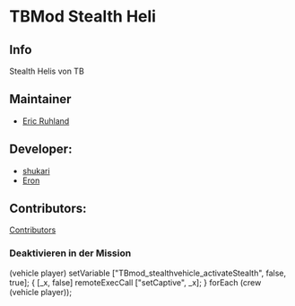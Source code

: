 # TBMod Stealth Heli
## Info
Stealth Helis von TB

## Maintainer
- [Eric Ruhland](https://github.com/Er1807)

## Developer:
- [shukari](https://github.com/shukari)
- [Eron](https://github.com/E-for-Eron)

## Contributors:
[Contributors](https://github.com/TacticalBaconDevs/TBMod/graphs/contributors)

### Deaktivieren in der Mission
(vehicle player) setVariable ["TBmod_stealthvehicle_activateStealth", false, true];
{
    [_x, false] remoteExecCall ["setCaptive", _x];
} forEach (crew (vehicle player));

